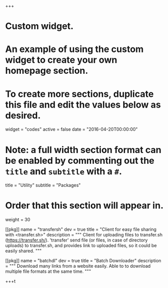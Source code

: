 +++
# Custom widget.
# An example of using the custom widget to create your own homepage section.
# To create more sections, duplicate this file and edit the values below as desired.
widget = "codes"
active = false
date = "2016-04-20T00:00:00"

# Note: a full width section format can be enabled by commenting out the `title` and `subtitle` with a `#`.
title = "Utility"
subtitle = "Packages"

# Order that this section will appear in.
weight = 30

[[pkg]]
  name = "transfersh"
  dev = true
  title =  "Client for easy file sharing with <transfer.sh>"
  description = """
   Client for uploading files to transfer.sh (https://transfer.sh/).
    'transfer' send file (or files, in case of directory uploads) to transfer.sh, 
    and provides link to uploaded files, so it could be easily shared.
  """

[[pkg]]
  name = "batchdl"
  dev = true
  title =  "Batch Downloader"
  description = """ 
   Download many links from a website easily. Able to to download
    multiple file formats at the same time.
  """
  
+++t
